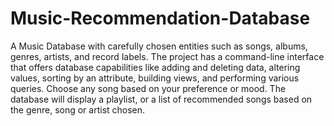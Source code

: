 # Music-Recommendation-Database

  A Music Database with carefully chosen entities such as songs, albums, genres, artists, and record labels.
The project has a command-line interface that offers database capabilities like adding and deleting data,
altering values, sorting by an attribute, building views, and performing various queries.
Choose any song based on your preference or mood. The database will display a playlist, or
a list of recommended songs based on the genre, song or artist chosen.
